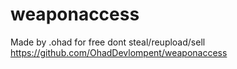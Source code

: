 # weaponaccess

Made by .ohad for free dont steal/reupload/sell 
https://github.com/OhadDevlompent/weaponaccess

